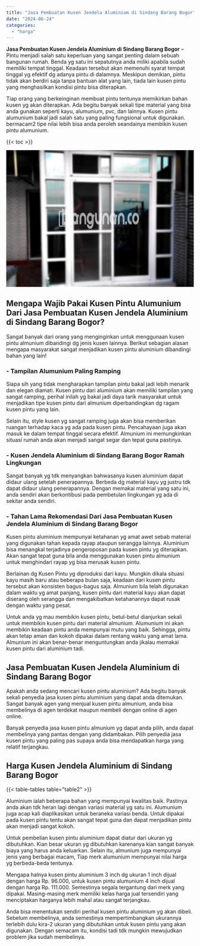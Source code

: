 ```yaml
---
title: "Jasa Pembuatan Kusen Jendela Aluminium di Sindang Barang Bogor"
date: "2024-06-24"
categories: 
  - "harga"
---
```


**Jasa Pembuatan Kusen Jendela Aluminium di Sindang Barang Bogor** – Pintu menjadi salah satu keperluan yang sangat penting dalam sebuah bangunan rumah. Benda yg satu ini sepatutnya anda miliki apabila sudah memiliki tempat tinggal. Keadaan tersebut akan memenuhi syarat tempat tinggal yg efektif dg adanya pintu di dalamnya. Meskipun demikian, pintu tidak akan berdiri saja tanpa bantuan alat yang lain, tiada lain kusen pintu yang menghasilkan kondisi pintu bisa diterapkan.

Tiap orang yang berkeinginan membuat pintu tentunya memikirkan bahan kusen yg akan diterapkan. Ada begitu banyak sekali tipe material yang bisa anda gunakan seperti kayu, alumunium, pvc, dan lainnya. Kusen pintu alumunium bakal jadi salah satu yang paling fungsional untuk digunakan. bermacam2 tipe nilai lebih bisa anda peroleh seandainya membikin kusen pintu alumunium.

{{< toc >}}

![Jasa Pembuatan Kusen Jendela Aluminium di Sindang Barang Bogor](/images/harga-kusen-jendela-alumunium-33.png)

## Mengapa Wajib Pakai Kusen Pintu Alumunium Dari Jasa Pembuatan Kusen Jendela Aluminium di Sindang Barang Bogor?

Sangat banyak dari orang yang menginginkan untuk menggunaan kusen pintu almunium dibandingi dg jenis kusen lainnya. Berikut sebagian alasan mengapa masyarakat sangat menjadikan kusen pintu aluminium dibandingi bahan yang lain!

### \- Tampilan Alumunium Paling Ramping

Siapa sih yang tidak mengharapkan tampilan pintu bakal jadi lebih menarik dan elegan diamati. Kusen pintu dari aluminium akan memiliki tampilan yang sangat ramping, perihal inilah yg bakal jadi daya tarik masyarakat untuk menjadikan tipe kusen pintu dari almunium diperbandingkan dg ragam kusen pintu yang lain.

Selain itu, style kusen yg sangat ramping juga akan bisa memberikan ruangan terhadap kaca yg ada pada kusen pintu. Pencahayaan juga akan masuk ke dalam tempat tinggal secara efektif. Almunium ini memungkinkan situasi rumah anda akan menjadi sangat segar dan tepat guna pastinya.

### \- Kusen Jendela Aluminium di Sindang Barang Bogor Ramah Lingkungan

Sangat banyak yg tdk menyangkan bahwasanya kusen aluminium dapat didaur ulang setelah penerapannya. Berbeda dg material kayu yg justru tdk dapat didaur ulang penerapannya. Dengan memakai material yang satu ini, anda sendiri akan berkontibusi pada pembetulan lingkungan yg ada di sekitar anda sendiri.

### \- Tahan Lama Rekomendasi Dari Jasa Pembuatan Kusen Jendela Aluminium di Sindang Barang Bogor

Kusen pintu aluminium mempunyai ketahanan yg amat awet sebab material yang digunakan tahan kepada rayap ataupun serangga lainnya. Aluminium bisa menangkal terjadinya pengeroposan pada kusen pintu yg diterapkan. Akan sangat tepat guna bila anda menggunakan kusen pintu almunium untuk menghindari rayap yg bisa merusak kusen pintu.

Berlainan dg Kusen Pintu yg diproduksi dari kayu. Mungkin dikala situasi kayu masih baru atau beberapa bulan saja, keadaan dari kusen pintu tersebut akan konsisten bagus-bagus saja. Almunium bila telah digunakan dalam waktu yg amat panjang, kusen pintu dari material kayu akan dapat diserang oleh serangga dan mengakibatkan ketahanannya dapat rusak dengan waktu yang pesat.

Untuk anda yg mau membikin kusen pintu, betul-betul dianjurkan sekali untuk membikin kusen pintu dari material almunium. Alumunium ini akan membikin keadaan pintu anda mempunyai mutu yang baik. Sehingga, pintu akan tetap aman dan kokoh dipakai dalam rentang waktu yang amat lama. Almunium ini akan benar-benar menguntungkan anda jikalau memakai kusen pintu dari aluminium tadi.

## Jasa Pembuatan Kusen Jendela Aluminium di Sindang Barang Bogor

Apakah anda sedang mencari kusen pintu aluminium? Ada begitu banyak sekali penyedia jasa kusen pintu aluminium yang dapat anda ditemukan. Sangat banyak agen yang menjual kusen pintu almunium, anda bisa membelinya di agen terdekat maupun membeli dengan online di agen online.

Banyak penyedia jasa kusen pintu almunium yg dapat anda pilih, anda dapat membelinya yang pantas dengan yang didambakan. Pilih penyedia jasa kusen pintu yang paling pas supaya anda bisa mendapatkan harga yang relatif terjangkau.

## Harga Kusen Jendela Aluminium di Sindang Barang Bogor

{{< table-tables table="table2" >}}

Aluminium ialah beberapa bahan yang mempunyai kwalitas baik. Pastinya anda akan tdk heran lagi dengan variasi material yg satu ini. Alumunium juga acap kali diaplikasikan untuk beraneka variasi benda. Untuk dipakai pada kusen pintu tentu akan sangat tepat guna dan dapat menjadikan pintu akan menjadi sangat kokoh.

Untuk pembelian kusen pintu aluminium dapat diatur dari ukuran yg dibutuhkan. Kian besar ukuran yg dibutuhkan karenanya kian sangat banyak biaya yang harus anda keluarkan. Selain itu, almunium juga mempunyai jenis yang berbagai macam, Tiap merk alumunium mempunyai nilai harga yg berbeda-beda tentunya.

Mengapa halnya kusen pintu aluminium 3 inch dg ukuran 1 inch dijual dengan harga Rp. 96.000, untuk kusen pintu alumunium 4 inch dijual dengan harga Rp. 111.000. Semestinya segala tergantung dari merk yang dipakai. Masing-masing merk memiliki kelas harga jual tersendiri yang menciptakan harganya lebih mahal atau sangat terjangkau.

Anda bisa menentukan sendiri perihal kusen pintu aluminium yg akan dibeli. Sebelum membelinya, anda semestinya mempertimbangkan ukurannya terlebih dulu kira-2 ukuran yang dibutuhkan untuk kusen pintu yang akan digunakan. Dengan semacam itu, kondisi tadi tdk mungkin mewujudkan problem jika sudah membelinya.
